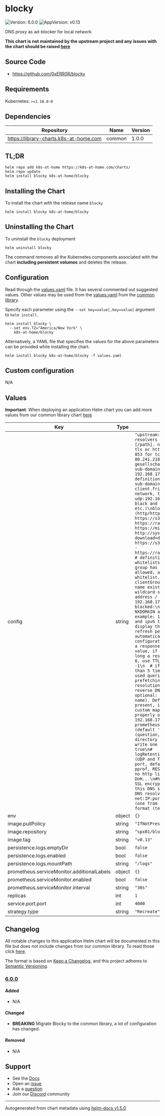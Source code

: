 # blocky

![Version: 6.0.0](https://img.shields.io/badge/Version-6.0.0-informational?style=flat-square) ![AppVersion: v0.13](https://img.shields.io/badge/AppVersion-v0.13-informational?style=flat-square)

DNS proxy as ad-blocker for local network

**This chart is not maintained by the upstream project and any issues with the chart should be raised [here](https://github.com/k8s-at-home/charts/issues/new/choose)**

## Source Code

* <https://github.com/0xERR0R/blocky>

## Requirements

Kubernetes: `>=1.16.0-0`

## Dependencies

| Repository | Name | Version |
|------------|------|---------|
| https://library-charts.k8s-at-home.com | common | 1.0.0 |

## TL;DR

```console
helm repo add k8s-at-home https://k8s-at-home.com/charts/
helm repo update
helm install blocky k8s-at-home/blocky
```

## Installing the Chart

To install the chart with the release name `blocky`

```console
helm install blocky k8s-at-home/blocky
```

## Uninstalling the Chart

To uninstall the `blocky` deployment

```console
helm uninstall blocky
```

The command removes all the Kubernetes components associated with the chart **including persistent volumes** and deletes the release.

## Configuration

Read through the [values.yaml](./values.yaml) file. It has several commented out suggested values.
Other values may be used from the [values.yaml](https://github.com/k8s-at-home/library-charts/tree/main/charts/stable/common/values.yaml) from the [common library](https://github.com/k8s-at-home/library-charts/tree/main/charts/stable/common).

Specify each parameter using the `--set key=value[,key=value]` argument to `helm install`.

```console
helm install blocky \
  --set env.TZ="America/New York" \
    k8s-at-home/blocky
```

Alternatively, a YAML file that specifies the values for the above parameters can be provided while installing the chart.

```console
helm install blocky k8s-at-home/blocky -f values.yaml
```

## Custom configuration

N/A

## Values

**Important**: When deploying an application Helm chart you can add more values from our common library chart [here](https://github.com/k8s-at-home/library-charts/tree/main/charts/stable/common)

| Key | Type | Default | Description |
|-----|------|---------|-------------|
| config | string | `"upstream:\n  # these external DNS resolvers will be used. Blocky picks 2 random resolvers from the list for each query\n  # format for resolver: [net:]host:[port][/path]. net could be empty (default, shortcut for tcp+udp), tcp+udp, tcp, udp, tcp-tls or https (DoH). If port is empty, default port will be used (53 for udp and tcp, 853 for tcp-tls, 443 for https (Doh))\n  externalResolvers:\n    - 46.182.19.48\n    - 80.241.218.68\n    - tcp-tls:fdns1.dismail.de:853\n    - https://dns.digitale-gesellschaft.ch/dns-query\n\n# optional: custom IP address for domain name (with all sub-domains)\n# example: query \"printer.lan\" or \"my.printer.lan\" will return 192.168.178.3\ncustomDNS:\n  mapping:\n    printer.lan: 192.168.178.3\n\n# optional: definition, which DNS resolver(s) should be used for queries to the domain (with all sub-domains). Multiple resolvers must be separated by comma\n# Example: Query client.fritz.box will ask DNS server 192.168.178.1. This is necessary for local network, to resolve clients by host name\nconditional:\n  mapping:\n    fritz.box: udp:192.168.178.1\n    lan.net: udp:192.168.178.1,udp:192.168.178.2\n\n# optional: use black and white lists to block queries (for example ads, trackers, adult pages etc.)\nblocking:\n  # definition of blacklist groups. Can be external link (http/https) or local file\n  blackLists:\n    ads:\n      - https://s3.amazonaws.com/lists.disconnect.me/simple_ad.txt\n      - https://raw.githubusercontent.com/StevenBlack/hosts/master/hosts\n      - https://mirror1.malwaredomains.com/files/justdomains\n      - http://sysctl.org/cameleon/hosts\n      - https://zeustracker.abuse.ch/blocklist.php?download=domainblocklist\n      - https://s3.amazonaws.com/lists.disconnect.me/simple_tracking.txt\n    special:\n      - https://raw.githubusercontent.com/StevenBlack/hosts/master/alternates/fakenews/hosts\n  # definition of whitelist groups. Attention: if the same group has black and whitelists, whitelists will be used to disable particular blacklist entries. If a group has only whitelist entries -> this means only domains from this list are allowed, all other domains will be blocked\n  whiteLists:\n    ads:\n      - whitelist.txt\n  # definition: which groups should be applied for which client\n  clientGroupsBlock:\n    # default will be used, if no special definition for a client name exists\n    default:\n      - ads\n      - special\n    # use client name (with wildcard support: * - sequence of any characters, [0-9] - range)\n    # or single ip address / client subnet as CIDR notation\n    laptop*:\n      - ads\n    192.168.178.1/24:\n      - special\n  # which response will be sent, if query is blocked:\n  # zeroIp: 0.0.0.0 will be returned (default)\n  # nxDomain: return NXDOMAIN as return code\n  # comma separated list of destination IP adresses (for example: 192.100.100.15, 2001:0db8:85a3:08d3:1319:8a2e:0370:7344). Should contain ipv4 and ipv6 to cover all query types. Useful with running web server on this address to display the \"blocked\" page.\n  blockType: zeroIp\n  # optional: automatically list refresh period in minutes. Default: 4h.\n  # Negative value -> deactivate automatically refresh.\n  # 0 value -> use default\n  refreshPeriod: 0\n\n# optional: configuration for caching of DNS responses\ncaching:\n  # amount in minutes, how long a response must be cached (min value).\n  # If <=0, use response's TTL, if >0 use this value, if TTL is smaller\n  # Default: 0\n  minTime: 5\n  # amount in minutes, how long a response must be cached (max value).\n  # If <0, do not cache responses\n  # If 0, use TTL\n  # If > 0, use this value, if TTL is greater\n  # Default: 0\n  maxTime: -1\n  # if true, will preload DNS results for often used queries (names queried more than 5 times in a 2 hour time window)\n  # this improves the response time for often used queries, but significantly increases external traffic\n  # default: false\n  prefetching: true\n\n# optional: configuration of client name resolution\nclientLookup:\n  # optional: this DNS resolver will be used to perform reverse DNS lookup (typically local router)\n  upstream: udp:192.168.178.1\n  # optional: some routers return multiple names for client (host name and user defined name). Define which single name should be used.\n  # Example: take second name if present, if not take first name\n  singleNameOrder:\n    - 2\n    - 1\n  # optional: custom mapping of client name to IP addresses. Useful if reverse DNS does not work properly or just to have custom client names.\n  clients:\n    laptop:\n      - 192.168.178.29\n\n# optional: configuration for prometheus metrics endpoint\n# prometheus:\n#   # enabled if true\n#   enable: true\n#   # url path, optional (default '/metrics')\n#   path: /metrics\n\n# optional: write query information (question, answer, client, duration etc) to daily csv file\n# queryLog:\n#   # directory (should be mounted as volume in docker)\n#   dir: /logs\n#   # if true, write one file per client. Writes all queries to single file otherwise\n#   perClient: true\n#   # if > 0, deletes log files which are older than ... days\n#   logRetentionDays: 7\n\n# optional: DNS listener port and bind ip address, default 53 (UDP and TCP). Example: 53, :53, 127.0.0.1:53\nport: 53\n# optional: HTTP listener port, default 0 = no http listener. If > 0, will be used for prometheus metrics, pprof, REST API, DoH ...\nhttpPort: 4000\n# optional: HTTPS listener port, default 0 = no http listener. If > 0, will be used for prometheus metrics, pprof, REST API, DoH...\n#httpsPort: 443\n# mandatory, if https port > 0: path to cert and key file for SSL encryption\n#httpsCertFile: server.crt\n#httpsKeyFile: server.key\n# optional: use this DNS server to resolve blacklist urls and upstream DNS servers (DOH). Useful if no DNS resolver is configured and blocky needs to resolve a host name. Format net:IP:port, net must be udp or tcp\nbootstrapDns: tcp:1.1.1.1\n# optional: Log level (one from debug, info, warn, error). Default: info\nlogLevel: info\n# optional: Log format (text or json). Default: text\nlogFormat: text\n"` |  |
| env | object | `{}` |  |
| image.pullPolicy | string | `"IfNotPresent"` |  |
| image.repository | string | `"spx01/blocky"` |  |
| image.tag | string | `"v0.13"` |  |
| persistence.logs.emptyDir | bool | `false` |  |
| persistence.logs.enabled | bool | `false` |  |
| persistence.logs.mountPath | string | `"/logs"` |  |
| prometheus.serviceMonitor.additionalLabels | object | `{}` |  |
| prometheus.serviceMonitor.enabled | bool | `false` |  |
| prometheus.serviceMonitor.interval | string | `"30s"` |  |
| replicas | int | `1` |  |
| service.port.port | int | `4000` |  |
| strategy.type | string | `"Recreate"` |  |

## Changelog

All notable changes to this application Helm chart will be documented in this file but does not include changes from our common library. To read those click [here](https://github.com/k8s-at-home/library-charts/tree/main/charts/stable/common#changelog).

The format is based on [Keep a Changelog](https://keepachangelog.com/en/1.0.0/), and this project adheres to [Semantic Versioning](https://semver.org/spec/v2.0.0.html).

### [6.0.0]

#### Added

- N/A

#### Changed

- **BREAKING** Migrate Blocky to the common library, a lot of configuration has changed.

#### Removed

- N/A

[6.0.0]: #6.0.0

## Support

- See the [Docs](https://docs.k8s-at-home.com/our-helm-charts/getting-started/)
- Open an [issue](https://github.com/k8s-at-home/charts/issues/new/choose)
- Ask a [question](https://github.com/k8s-at-home/organization/discussions)
- Join our [Discord](https://discord.gg/sTMX7Vh) community

----------------------------------------------
Autogenerated from chart metadata using [helm-docs v1.5.0](https://github.com/norwoodj/helm-docs/releases/v1.5.0)